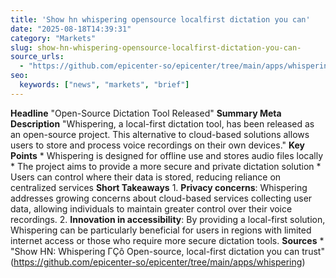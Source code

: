 ```yaml
---
title: 'Show hn whispering opensource localfirst dictation you can'
date: "2025-08-18T14:39:31"
category: "Markets"
slug: show-hn-whispering-opensource-localfirst-dictation-you-can-
source_urls:
  - "https://github.com/epicenter-so/epicenter/tree/main/apps/whispering"
seo:
  keywords: ["news", "markets", "brief"]
---
```

**Headline** "Open-Source Dictation Tool Released"  **Summary Meta Description** "Whispering, a local-first dictation tool, has been released as an open-source project. This alternative to cloud-based solutions allows users to store and process voice recordings on their own devices."  **Key Points**  * Whispering is designed for offline use and stores audio files locally * The project aims to provide a more secure and private dictation solution * Users can control where their data is stored, reducing reliance on centralized services  **Short Takeaways**  1. **Privacy concerns**: Whispering addresses growing concerns about cloud-based services collecting user data, allowing individuals to maintain greater control over their voice recordings. 2. **Innovation in accessibility**: By providing a local-first solution, Whispering can be particularly beneficial for users in regions with limited internet access or those who require more secure dictation tools.  **Sources** * "Show HN: Whispering ΓÇô Open-source, local-first dictation you can trust" (https://github.com/epicenter-so/epicenter/tree/main/apps/whispering) 
